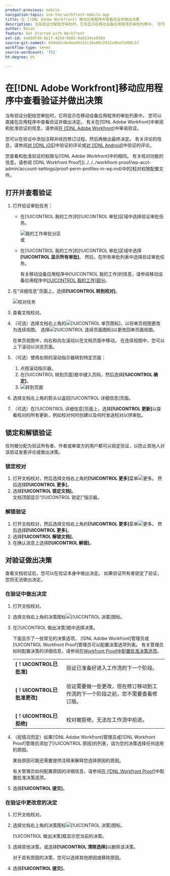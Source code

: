 ```yaml
---
product-previous: mobile
navigation-topic: use-the-workfront-mobile-app
title: 在 [!DNL Adobe Workfront] 移动应用程序中查看验证并做出决策
description: 当有验证分配给您审批时，它将显示在移动设备应用程序的审批列表中。 您可以直接在应用程序中查看验证并做出决定。
author: Nolan
feature: Get Started with Workfront
exl-id: 4ab8dfd0-0a1f-425d-9e05-8e8134ce930a
source-git-commit: 854eb3c0e4ee49315c36e00c7012e0baf2d98c37
workflow-type: tm+mt
source-wordcount: '751'
ht-degree: 0%

---
```


# 在[!DNL Adobe Workfront]移动应用程序中查看验证并做出决策

当有验证分配给您审批时，它将显示在移动设备应用程序的审批列表中。 您可以直接在应用程序中查看验证并做出决定。 有关在[!DNL Adobe Workfront]中审阅和批准验证的信息，请参阅[在 [!DNL Adobe Workfront]](../../../review-and-approve-work/proofing/reviewing-proofs-within-workfront/review-proofs-in-wf.md)中审阅验证。

您可以在验证中添加注释并经历修订过程，然后再做出最终决定。 有关评论的信息，请参阅[对 [!DNL iOS]](../../../workfront-basics/mobile-apps/using-the-workfront-mobile-app/comment-on-proofs-ios.md)中验证的评论或[对 [!DNL Android]](../../../workfront-basics/mobile-apps/using-the-workfront-mobile-app/comment-on-proofs-android.md)中验证的评论。

您查看和批准验证的权限与[!DNL Adobe Workfront]中的相同。 有关校对功能的信息，请参阅 [!DNL Workfront Proof]](../../../workfront-proof/wp-acct-admin/account-settings/proof-perm-profiles-in-wp.md)中的[校对权限配置文件。

## 打开并查看验证

1. 打开验证审批任务：

   * 在[!UICONTROL 我的工作]的[!UICONTROL 审批]区域中选择验证审批任务。

     ![我的工作审批分区](assets/mobile-mywork-approvals-338x482.png)\
      或

   * 在[!UICONTROL 我的工作]的[!UICONTROL 审批]区域中选择&#x200B;**[!UICONTROL 显示所有审批]**。 然后，在所有审批列表中选择验证审批任务。

     有关移动设备应用程序中[!UICONTROL 我的工作]的信息，请参阅移动设备应用程序中[[!UICONTROL 我的工作]部分](../../../workfront-basics/mobile-apps/using-the-workfront-mobile-app/my-work-section-mobile.md)。

1. 在“详细信息”页面上，选择&#x200B;**[!UICONTROL 转到校对]**。

   ![校对任务](assets/mobile-prooftask1-338x516.png)

1. 查看文档校对。
1. （可选）选择文档右上角的![[!UICONTROL 单页图标]](assets/mobile-proofpagingicon1-25x36.png)，以将单页视图更改为连续视图。 选择![[!UICONTROL 连续页面图标]](assets/mobile-proofpagingicon2-25x25.png)以更改回单页面视图。

   在单页视图中，向右和向左滚动以在文档页面中移动。 在连续视图中，您可以上下滚动以浏览页面。

1. （可选）使用右侧的滚动指示器转到特定页面：

   1. 点按滚动指示器。
   1. 在[!UICONTROL 转到页面]框中键入页码，然后选择&#x200B;**[!UICONTROL 确定]**。
   1. ![转到页面](assets/mobile-gotopage-350x224.png)

1. 选择文档左上角的箭头以返回[!UICONTROL 详细信息]页面。
1. （可选）在[!UICONTROL 详细信息]页面上，选择&#x200B;**[!UICONTROL 更新]**&#x200B;以查看校对的所有更新，例如校对何时创建以及何时发送校对以供审批。

## 锁定和解锁验证

任何被分配为验证所有者、作者或审查方的用户都可以锁定验证，以防止其他人对该验证发表评论或做出决策。

### 锁定校对

1. 打开文档校对，然后选择文档右上角的&#x200B;**[!UICONTROL 更多]**&#x200B;菜单![更多](assets/mobile-verticalmoremenu-20x33.png)。 然后选择&#x200B;**[!UICONTROL 更多]**。
1. 选择&#x200B;**[!UICONTROL 锁定文档]**。\
   文档顶部显示“[!UICONTROL 锁定]”指示器。

### 解锁验证

1. 打开文档校对，然后选择文档右上角的&#x200B;**[!UICONTROL 更多]**&#x200B;菜单![更多](assets/mobile-verticalmoremenu-20x33.png)。 然后选择&#x200B;**[!UICONTROL 更多]**。
1. 选择&#x200B;**[!UICONTROL 解锁文档]**。
1. 在确认消息上选择&#x200B;**[!UICONTROL 解锁]**。

## 对验证做出决策

查看文档验证后，您可以在验证本身中做出决定。 如果验证所有者锁定了验证，您将无法做出决定。

### 在验证中做出决定

1. 打开文档校对。
1. 选择文档右上角的决策图标![[!UICONTROL 决策]图标](assets/mobile-proofcheckmarkdecisionicon-30x30.png)。
1. 在[!UICONTROL 做出决策]框中选择决策。

   下面显示了一些常见的决策选项。 [!DNL Adobe Workfront]管理员或[!UICONTROL Workfront Proof]管理员可以配置决策选项列表。 有关管理员如何配置决策的详细信息，请参阅[在Workfront Proof中配置批准决策选项](../../../workfront-proof/wp-acct-admin/account-settings/configure-approval-decision-in-wp.md)。

   <table style="table-layout:auto"> 
    <col> 
    <col> 
    <tbody> 
     <tr> 
      <td role="rowheader"><strong>[！UICONTROL已批准]</strong></td> 
      <td>验证已准备好进入工作流的下一个阶段。</td> 
     </tr> 
     <tr> 
      <td role="rowheader"><strong>[！UICONTROL已批准更改]</strong></td> 
      <td> <p>验证需要做一些更改，但在修订移动到工作流的下一个阶段之前，您不需要查看修订版。</p> </td> 
     </tr> 
     <tr> 
      <td role="rowheader"><strong>[！UICONTROL已拒绝]</strong></td> 
      <td>校对被拒绝，无法在工作流中前进。</td> 
     </tr> 
    </tbody> 
   </table>

1. （视情况而定）如果[!DNL Adobe Workfront]管理员或[!DNL Workfront Proof]管理员添加了[!UICONTROL 原因]的列表，请为您的决策选择任何适用的原因。

   某些原因可能还需要提供注释来解释您选择原因的原因。

   有关管理员如何配置原因的详细信息，请参阅[在 [!DNL Workfront Proof]](../../../workfront-proof/wp-acct-admin/account-settings/configure-approval-decision-in-wp.md)中配置批准决策选项。

1. 选择&#x200B;**[!UICONTROL 提交]**。

### 在验证中更改您的决定

1. 打开文档校对。
1. 选择文档右上角的决策图标![[!UICONTROL 决策]图标](assets/mobile-proofcheckmarkdecisionicon-30x30.png)。

   [!UICONTROL 做出决策]框显示您当前的决策。

1. 选择其他决策，或选择&#x200B;**[!UICONTROL 清除选择]**&#x200B;以删除该决策。

   对于具有原因的决策，您可以选择其他原因或移除原因。

1. 选择&#x200B;**[!UICONTROL 提交]**。

